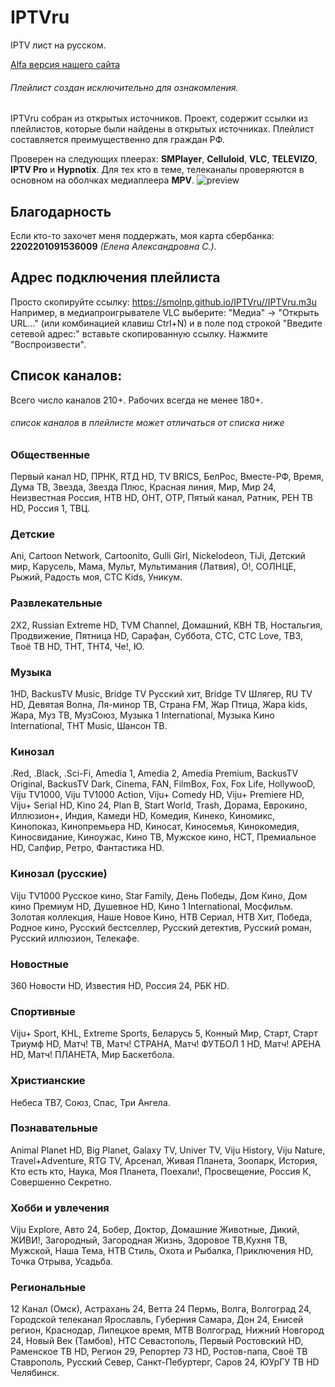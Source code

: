# IPTVru
IPTV лист на русском.

[Alfa версия нашего сайта](https://smolnp.github.io/IPTVru//index.html)

###### Плейлист создан исключительно для ознакомления.
IPTVru собран из открытых источников. Проект, содержит ссылки из плейлистов, которые были найдены в открытых источниках. Плейлист составляется преимущественно для граждан РФ.

Проверен на следующих плеерах: **SMPlayer**, **Celluloid**, **VLC**, **TELEVIZO**, **IPTV Pro** и **Hypnotix**. Для тех кто в теме, телеканалы проверяются в основном на оболчках медиаплеера **MPV**.
  <img src="https://github.com/smolnp/IPTVru/blob/gh-pages/Снимок%20экрана%20от%202023-11-29%2017-37-58.png" alt="preview"/>
## Благодарность
Если кто-то захочет меня поддержать, моя карта сбербанка: **2202201091536009** *(Елена Александровна С.)*.
## Адрес подключения плейлиста
Просто скопируйте ссылку: https://smolnp.github.io/IPTVru//IPTVru.m3u 
Например, в медиапроигрывателе VLC выберите: "Медиа" -> "Открыть URL..." (или комбинацией клавиш Ctrl+N) и в поле под строкой "Введите сетевой адрес:" вставьте скопированную ссылку. Нажмите "Воспроизвести".
## Список каналов:
Всего число каналов 210+. Рабочих всегда не менее 180+.
###### список каналов в плейлисте может отличаться от списка ниже
### Общественные
Первый канал HD, ПРНК, RTД HD, TV BRICS, БелРос, Вместе-РФ, Время, Дума ТВ, Звезда, Звезда Плюс, Красная линия, Мир, Мир 24, Неизвестная Россия, НТВ HD, ОНТ, ОТР, Пятый канал, Ратник, РЕН ТВ HD, Россия 1, ТВЦ.
### Детские
Ani, Cartoon Network, Cartoonito, Gulli Girl, Nickelodeon, TiJi, Детский мир, Карусель, Мама, Мульт, Мультимания (Латвия), О!, СОЛНЦЕ, Рыжий, Радость моя, СТС Kids, Уникум.
### Развлекательные
2X2, Russian Extreme HD, TVM Channel, Домашний, КВН ТВ, Ностальгия, Продвижение, Пятница HD, Сарафан, Суббота, СТС, СТС Love, ТВ3, Твоё ТВ HD, ТНТ, ТНТ4, Че!, Ю.
### Музыка
1HD, BackusTV Music, Bridge TV Русский хит, Bridge TV Шлягер, RU TV HD, Девятая Волна, Ля-минор ТВ, Страна FM, Жар Птица, Жара kids, Жара, Муз ТВ, МузСоюз, Музыка 1 International, Музыка Кино International, ТНТ Music, Шансон ТВ.
### Кинозал
.Red, .Black, .Sci-Fi, Amedia 1, Amedia 2, Amedia Premium, BackusTV Original, BackusTV Dark, Cinema, FAN, FilmBox, Fox, Fox Life, HollywooD, Viju TV1000, Viju TV1000 Action, Viju+ Comedy HD, Viju+ Premiere HD, Viju+ Serial HD, Kino 24, Plan B, Start World, Trash, Дорама, Еврокино, Иллюзион+, Индия, Камеди HD, Комедия, Кинеко, Киномикс, Кинопоказ, Кинопремьера HD, Киносат, Киносемья, Кинокомедия, Киносвидание, Киноужас, Кино ТВ, Мужское кино, НСТ, Премиальное HD, Сапфир, Ретро, Фантастика HD.
### Кинозал (русские)
Viju TV1000 Русское кино, Star Family, День Победы, Дом Кино, Дом кино Премиум HD, Душевное HD, Кино 1 International, Мосфильм. Золотая коллекция, Наше Новое Кино, НТВ Сериал, НТВ Хит, Победа, Родное кино, Русский бестселлер, Русский детектив, Русский роман, Русский иллюзион, Телекафе.
### Новостные
360 Новости HD, Известия HD, Россия 24, РБК HD.
### Спортивные
Viju+ Sport, KHL, Extreme Sports, Беларусь 5, Конный Мир, Старт, Старт Триумф HD, Матч! ТВ, Матч! СТРАНА, Матч! ФУТБОЛ 1 HD, Матч! АРЕНА HD, Матч! ПЛАНЕТА, Мир Баскетбола.
### Христианские
Небеса ТВ7, Союз, Спас, Три Ангела.
### Познавательные
Animal Planet HD, Big Planet, Galaxy TV, Univer TV, Viju History, Viju Nature, Travel+Adventure, RTG TV, Арсенал, Живая Планета, Зоопарк, История, Кто есть кто, Наука, Моя Планета, Поехали!, Просвещение, Россия К, Совершенно Секретно.
### Хобби и увлечения
Viju Explore, Авто 24, Бобер, Доктор, Домашние Животные, Дикий, ЖИВИ!, Загородный, Загородная Жизнь, Здоровое ТВ,Кухня ТВ, Мужской, Наша Тема, НТВ Стиль, Охота и Рыбалка, Приключения HD, Точка Отрыва, Усадьба.
### Региональные
12 Канал (Омск), Астрахань 24, Ветта 24 Пермь, Волга, Волгоград 24, Городской телеканал Ярославль, Губерния Самара, Дон 24, Енисей регион, Краснодар, Липецкое время, МТВ Волгоград, Нижний Новгород 24, Новый Век (Тамбов), НТС Севастополь, Первый Ростовский HD, Раменское ТВ HD, Регион 29, Репортер 73 HD, Ростов-папа, Своё ТВ Ставрополь, Русский Север, Санкт-Пебуртерг, Саров 24, ЮУрГУ ТВ HD Челябинск.
